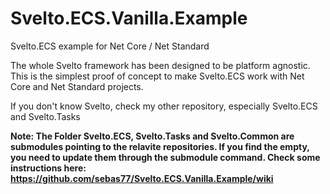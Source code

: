 # Svelto.ECS.Vanilla.Example
Svelto.ECS example for Net Core / Net Standard

The whole Svelto framework has been designed to be platform agnostic. This is the simplest proof of concept to make Svelto.ECS work with Net Core and Net Standard projects.

If you don't know Svelto, check my other repository, especially Svelto.ECS and Svelto.Tasks

**Note: The Folder Svelto.ECS, Svelto.Tasks and Svelto.Common are submodules pointing to the relavite repositories. If you find the empty, you need to update them through the submodule command. Check some instructions here: https://github.com/sebas77/Svelto.ECS.Vanilla.Example/wiki**

